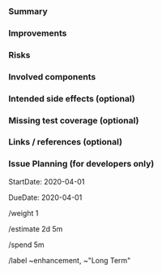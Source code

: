 ### Summary

<!--
Please briefly describe what part of the code base needs to be refactored.
-->

### Improvements

<!--
Explain the benefits of refactoring this code.
See also https://about.gitlab.com/handbook/values/index.html#say-why-not-just-what
-->

### Risks

<!--
Please list features that can break because of this refactoring and how you
intend to solve that.
-->

### Involved components

<!--
List files or directories that will be changed by the refactoring.
-->

### Intended side effects (optional)

<!--
If the refactoring involves changes apart from the main improvements (such as
a better UI), list them here. It may be a good idea to create separate issues
and link them here.
-->

### Missing test coverage (optional)

<!--
If you are aware of tests that need to be written or adjusted apart from unit
tests for the changed components, please list them here.
-->

### Links / references (optional)

<!--
E.g. related issues and merge requests, external resources.
For relations to other issues in Gitlab, please use the standard Gitlab format
'group/project#issue_number' to allow easy automatic linking.
-->

### Issue Planning (for developers only)

<!-- Projected start date for handling this issue. -->
StartDate: 2020-04-01

<!-- Expected completion date for this issue. -->
DueDate: 2020-04-01

<!-- Issue impact, 1 (lowest) to 10 (highest). -->
/weight 1

<!-- Estimate of total time needed to solve this issue. -->
/estimate 2d 5m

<!-- Time already spent on this issue. -->
/spend 5m

<!-- Labels to add to this issue. Use ~"Short Term" for planning. -->
/label ~enhancement, ~"Long Term"
